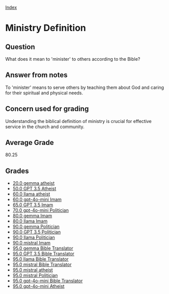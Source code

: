 
[Index](../../index.md)
# Ministry Definition
## Question
What does it mean to 'minister' to others according to the Bible?

## Answer from notes
To 'minister' means to serve others by teaching them about God and caring for their spiritual and physical needs.

## Concern used for grading
Understanding the biblical definition of ministry is crucial for effective service in the church and community.

## Average Grade
80.25

## Grades
 * [20.0 gemma atheist](../answers/gemma_atheist/Ministry_Definition.md)
 * [50.0 GPT 3.5 Atheist](../answers/GPT_3.5_Atheist/Ministry_Definition.md)
 * [60.0 llama atheist](../answers/llama_atheist/Ministry_Definition.md)
 * [60.0 gpt-4o-mini Imam](../answers/gpt-4o-mini_Imam/Ministry_Definition.md)
 * [65.0 GPT 3.5 Imam](../answers/GPT_3.5_Imam/Ministry_Definition.md)
 * [70.0 gpt-4o-mini Politician](../answers/gpt-4o-mini_Politician/Ministry_Definition.md)
 * [80.0 gemma Imam](../answers/gemma_Imam/Ministry_Definition.md)
 * [80.0 llama Imam](../answers/llama_Imam/Ministry_Definition.md)
 * [90.0 gemma Politician](../answers/gemma_Politician/Ministry_Definition.md)
 * [90.0 GPT 3.5 Politician](../answers/GPT_3.5_Politician/Ministry_Definition.md)
 * [90.0 llama Politician](../answers/llama_Politician/Ministry_Definition.md)
 * [90.0 mistral Imam](../answers/mistral_Imam/Ministry_Definition.md)
 * [95.0 gemma Bible Translator](../answers/gemma_Bible_Translator/Ministry_Definition.md)
 * [95.0 GPT 3.5 Bible Translator](../answers/GPT_3.5_Bible_Translator/Ministry_Definition.md)
 * [95.0 llama Bible Translator](../answers/llama_Bible_Translator/Ministry_Definition.md)
 * [95.0 mistral Bible Translator](../answers/mistral_Bible_Translator/Ministry_Definition.md)
 * [95.0 mistral atheist](../answers/mistral_atheist/Ministry_Definition.md)
 * [95.0 mistral Politician](../answers/mistral_Politician/Ministry_Definition.md)
 * [95.0 gpt-4o-mini Bible Translator](../answers/gpt-4o-mini_Bible_Translator/Ministry_Definition.md)
 * [95.0 gpt-4o-mini Atheist](../answers/gpt-4o-mini_Atheist/Ministry_Definition.md)
